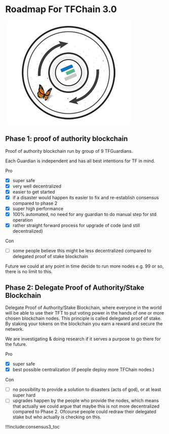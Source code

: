 
# Roadmap For TFChain 3.0

![](img/limitedsupply.png)

## Phase 1: proof of authority blockchain

Proof of authority blockchain run by group of 9 TFGuardians.

Each Guardian is independent and has all best intentions for TF in mind.

Pro

- [X] super safe 
- [X] very well decentralized
- [X] easier to get started
- [X] if a disaster would happen its easier to fix and re-establish consensus compared to phase 2
- [X] super high performance
- [X] 100% automated, no need for any guardian to do manual step for std operation
- [X] rather straight forward process for upgrade of code (and still decentralized)

Con

- [ ] some people believe this might be less decentralized compared to delegated proof of stake blockchain

Future we could at any point in time decide to run more nodes e.g. 99 or so, there is no limit to this.

## Phase 2: Delegate Proof of Authority/Stake Blockchain

Delegate Proof of Authority/Stake Blockchain, where everyone in the world will be able to use their TFT to put voting power in the hands of one or more chosen blockchain nodes. This principle is called delegated proof of stake. By staking your tokens on the blockchain you earn a reward and secure the network.

We are investigating & doing research if it serves a purpose to go there for the future.

Pro

- [X] super safe 
- [X] best possible centralization (if people deploy more TFChain nodes.)

Con

- [ ] no possibility to provide a solution to disasters (acts of god), or at least super hard
- [ ] upgrades happen by the people who provide the nodes, which means that actually we could argue that maybe this is not more decentralized compared to Phase 2. Ofcourse people could redraw their delegated stake but who actually is checking on this.

!!!include:consensus3_toc